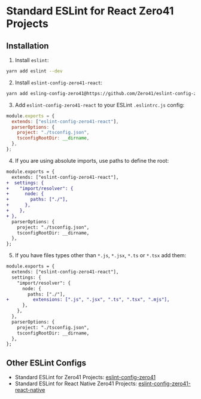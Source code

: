 # Standard ESLint for React Zero41 Projects

## Installation

1. Install `eslint`:
  ```sh
  yarn add eslint --dev
  ```
  
2. Install `eslint-config-zero41-react`:
  ```sh
  yarn add esling-config-zero41@https://github.com/Zero41/eslint-config-zero41-react.git --dev
   ```

3. Add `eslint-config-zero41-react` to your ESLint `.eslintrc.js` config:
  ```javascript
  module.exports = {
    extends: ["eslint-config-zero41-react"],
    parserOptions: {
      project: "./tsconfig.json",
      tsconfigRootDir: __dirname,
    },
  };
  ```

4. If you are using absolute imports, use paths to define the root:
  ```diff
  module.exports = {
    extends: ["eslint-config-zero41-react"],
  +  settings: {
  +    "import/resolver": {
  +      node: {
  +        paths: ["./"],
  +      },
  +    },
  + },
    parserOptions: {
      project: "./tsconfig.json",
      tsconfigRootDir: __dirname,
    },
  };
  ```
  
5. If you have files types other than `*.js`, `*.jsx`, `*.ts` or `*.tsx` add them:
  ```diff
  module.exports = {
    extends: ["eslint-config-zero41-react"],
    settings: {
      "import/resolver": {
        node: {
          paths: ["./"],
  +         extensions: [".js", ".jsx", ".ts", ".tsx", ".mjs"],
        },
      },
    },
    parserOptions: {
      project: "./tsconfig.json",
      tsconfigRootDir: __dirname,
    },
  };
  ```
## Other ESLint Configs
- Standard ESLint for Zero41 Projects: [eslint-config-zero41](https://github.com/Zero41/eslint-config-zero41)
- Standard ESLint for React Native Zero41 Projects: [eslint-config-zero41-react-native](https://github.com/Zero41/eslint-config-zero41-react-native)
